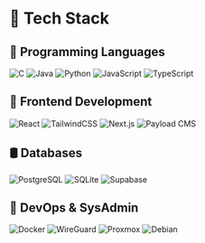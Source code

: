 <h1>🌟 Tech Stack</h1>

<h2>🧠 Programming Languages</h2>
<p>
  <img src="https://img.shields.io/badge/C-%2300599C.svg?style=for-the-badge&logo=c&logoColor=white" alt="C"/>
  <img src="https://img.shields.io/badge/Java-%23ED8B00.svg?style=for-the-badge&logo=openjdk&logoColor=white" alt="Java"/>
  <img src="https://img.shields.io/badge/Python-3776AB.svg?style=for-the-badge&logo=python&logoColor=white" alt="Python"/>
  <img src="https://img.shields.io/badge/JavaScript-F7DF1E.svg?style=for-the-badge&logo=JavaScript&logoColor=black" alt="JavaScript"/>
  <img src="https://img.shields.io/badge/TypeScript-007ACC.svg?style=for-the-badge&logo=typescript&logoColor=white" alt="TypeScript"/>
</p>

<h2>🎨 Frontend Development</h2>
<p>
  <img src="https://img.shields.io/badge/React-61DAFB.svg?style=for-the-badge&logo=react&logoColor=black" alt="React"/>
  <img src="https://img.shields.io/badge/TailwindCSS-06B6D4.svg?style=for-the-badge&logo=tailwind-css&logoColor=white" alt="TailwindCSS"/>
  <img src="https://img.shields.io/badge/Next.js-000000.svg?style=for-the-badge&logo=next.js&logoColor=white" alt="Next.js"/>
  <img src="https://img.shields.io/badge/PayloadCMS-000000.svg?style=for-the-badge&logo=payload-cms&logoColor=white" alt="Payload CMS"/>
</p>

<h2>🛢️ Databases</h2>
<p>
  <img src="https://img.shields.io/badge/PostgreSQL-4169E1.svg?style=for-the-badge&logo=postgresql&logoColor=white" alt="PostgreSQL"/>
  <img src="https://img.shields.io/badge/SQLite-003B57.svg?style=for-the-badge&logo=sqlite&logoColor=white" alt="SQLite"/>
  <img src="https://img.shields.io/badge/Supabase-3ECF8E.svg?style=for-the-badge&logo=supabase&logoColor=white" alt="Supabase"/>
</p>

<h2>🧰 DevOps & SysAdmin</h2>
<p>
  <img src="https://img.shields.io/badge/Docker-2496ED.svg?style=for-the-badge&logo=docker&logoColor=white" alt="Docker"/>
  <img src="https://img.shields.io/badge/WireGuard-88171A.svg?style=for-the-badge&logo=wireguard&logoColor=white" alt="WireGuard"/>
  <img src="https://img.shields.io/badge/Proxmox-E57000.svg?style=for-the-badge&logo=proxmox&logoColor=white" alt="Proxmox"/>
  <img src="https://img.shields.io/badge/Debian-A81D33.svg?style=for-the-badge&logo=debian&logoColor=white" alt="Debian"/>
</p>
